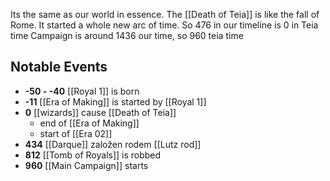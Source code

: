 Its the same as our world in essence. The [[Death of Teia]] is like the fall of Rome. It started a whole new arc of time.
So 476 in our timeline is 0 in Teia time
Campaign is around 1436 our time, so 960 teia time
## Notable Events

- **-50 - -40** [[Royal 1]] is born
- **-11** [[Era of Making]] is started by [[Royal 1]]
- **0**  [[wizards]] cause [[Death of Teia]]
  - end of [[Era of Making]]
  - start of [[Era 02]]
- **434** [[Darque]] založen rodem [[Lutz rod]]
- **812** [[Tomb of Royals]] is robbed
- **960** [[Main Campaign]] starts